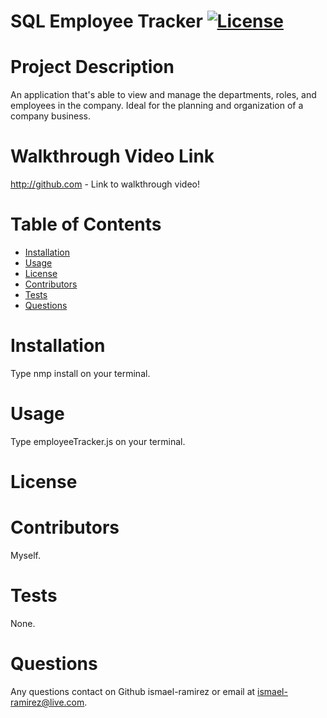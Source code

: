 # **SQL Employee Tracker**                 [![License](https://img.shields.io/badge/License--blue.svg)](https://opensource.org/licenses/)
  # Project Description
  An application that's able to view and manage the departments, roles, and employees in the company. Ideal for the planning and organization of a company business.
  # Walkthrough Video Link
  http://github.com - Link to walkthrough video!

  # Table of Contents
  * [Installation](#installation)
  * [Usage](#usage)
  * [License](#license)
  * [Contributors](#contributors)
  * [Tests](#tests)
  * [Questions](#questions)
  
  # Installation
  Type nmp install on your terminal.
  # Usage
  Type employeeTracker.js on your terminal.
  # License
  
  # Contributors
  Myself.
  # Tests
  None.
  # Questions
  Any questions contact on Github ismael-ramirez or email at ismael-ramirez@live.com.
